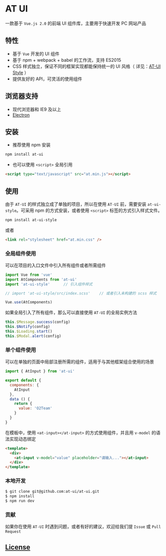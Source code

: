 # AT UI

一款基于 `Vue.js 2.0` 的前端 UI 组件库，主要用于快速开发 PC 网站产品

## 特性

- 基于 `Vue` 开发的 UI 组件
- 基于 npm + webpack + babel 的工作流，支持 ES2015
- CSS 样式独立，保证不同的框架实现都能保持统一的 UI 风格（ 详见：[AT-UI Style](https://github.com/at-ui/at-ui-style) ）
- 提供友好的 API，可灵活的使用组件

## 浏览器支持

- 现代浏览器和 IE9 及以上
- [Electron](http://electron.atom.io/)

## 安装

- 推荐使用 npm 安装

```bash
npm install at-ui
```
- 也可以使用 `<script>` 全局引用

```html
<script type="text/javascript" src="at.min.js"></script>
```

## 使用

由于 `AT-UI` 的样式独立成了单独的项目，所以在使用 `AT-UI` 前，需要安装 `at-ui-style`。可采用 npm 的方式安装，或者使用 `<script>` 标签的方式引入样式文件。

```bash
npm install at-ui-style
```

或者

```html
<link rel="stylesheet" href="at.min.css" />
```

### 全局组件使用

可以在项目的入口文件中引入所有组件或者所需组件

```js
import Vue from 'vue'
import AtComponents from 'at-ui'
import 'at-ui-style'      // 引入组件样式

// import 'at-ui-style/src/index.scss'    // 或者引入未构建的 scss 样式

Vue.use(AtComponents)
```

如果全局引入了所有组件，那么可以直接使用 `AT-UI` 的全局实例方法

```js
this.$Message.success(config)
this.$Notify(config)
this.$Loading.start()
this.$Modal.alert(config)
```

### 单个组件使用

可以在单独的页面中局部注册所需的组件，适用于与其他框架组合使用的场景

```js
import { AtInput } from 'at-ui'

export default {
  components: {
    AtInput
  },
  data () {
    return {
      value: 'O2Team'
    }
  }
}
```

在模板中，使用 `<at-input></at-input>` 的方式使用组件，并且用 `v-model` 的语法实现动态绑定

```html
<template>
  <div>
    <at-input v-model="value" placeholder="请输入..."></at-input>
  </div>
</template>
```

### 本地开发

```bash
$ git clone git@github.com:at-ui/at-ui.git
$ npm install
$ npm run dev
```

### 贡献

如果你在使用 `AT-UI` 时遇到问题，或者有好的建议，欢迎给我们提 `Issue` 或 `Pull Request`

## [License](LICENSE)
